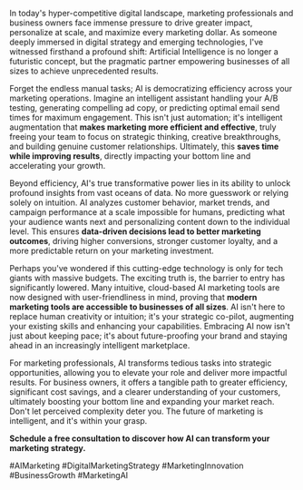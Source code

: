 In today's hyper-competitive digital landscape, marketing professionals and business owners face immense pressure to drive greater impact, personalize at scale, and maximize every marketing dollar. As someone deeply immersed in digital strategy and emerging technologies, I've witnessed firsthand a profound shift: Artificial Intelligence is no longer a futuristic concept, but the pragmatic partner empowering businesses of all sizes to achieve unprecedented results.

Forget the endless manual tasks; AI is democratizing efficiency across your marketing operations. Imagine an intelligent assistant handling your A/B testing, generating compelling ad copy, or predicting optimal email send times for maximum engagement. This isn't just automation; it's intelligent augmentation that **makes marketing more efficient and effective**, truly freeing your team to focus on strategic thinking, creative breakthroughs, and building genuine customer relationships. Ultimately, this **saves time while improving results**, directly impacting your bottom line and accelerating your growth.

Beyond efficiency, AI's true transformative power lies in its ability to unlock profound insights from vast oceans of data. No more guesswork or relying solely on intuition. AI analyzes customer behavior, market trends, and campaign performance at a scale impossible for humans, predicting what your audience wants next and personalizing content down to the individual level. This ensures **data-driven decisions lead to better marketing outcomes**, driving higher conversions, stronger customer loyalty, and a more predictable return on your marketing investment.

Perhaps you've wondered if this cutting-edge technology is only for tech giants with massive budgets. The exciting truth is, the barrier to entry has significantly lowered. Many intuitive, cloud-based AI marketing tools are now designed with user-friendliness in mind, proving that **modern marketing tools are accessible to businesses of all sizes**. AI isn't here to replace human creativity or intuition; it's your strategic co-pilot, augmenting your existing skills and enhancing your capabilities. Embracing AI now isn't just about keeping pace; it's about future-proofing your brand and staying ahead in an increasingly intelligent marketplace.

For marketing professionals, AI transforms tedious tasks into strategic opportunities, allowing you to elevate your role and deliver more impactful results. For business owners, it offers a tangible path to greater efficiency, significant cost savings, and a clearer understanding of your customers, ultimately boosting your bottom line and expanding your market reach. Don't let perceived complexity deter you. The future of marketing is intelligent, and it's within your grasp.

**Schedule a free consultation to discover how AI can transform your marketing strategy.**

#AIMarketing #DigitalMarketingStrategy #MarketingInnovation #BusinessGrowth #MarketingAI